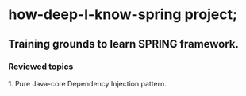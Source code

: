 # how-deep-I-know-spring project;

<h2>Training grounds to learn SPRING framework.</h2>
</p>
<h3>Reviewed topics</h3>
</p>
1. Pure Java-core Dependency Injection pattern.
</p>
